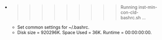 * >>>>>>>>> Running inst-min-con-cld-bashrc.sh ...
  * Set common settings for ~/.bashrc.
  * Disk size = 920296K. Space Used = 36K. Runtime = 00:00:00:00.
